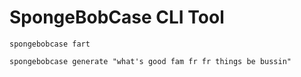 
# SpongeBobCase CLI Tool

```
spongebobcase fart

spongebobcase generate "what's good fam fr fr things be bussin"
```

